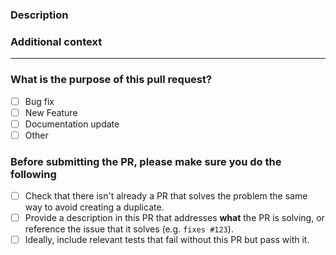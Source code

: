 ### Description

<!-- Please insert your description here and provide especially info about the "what" this PR is solving -->

### Additional context

<!-- e.g. is there anything you'd like reviewers to focus on? -->

---

### What is the purpose of this pull request? <!-- (put an "X" next to an item) -->

- [ ] Bug fix
- [ ] New Feature
- [ ] Documentation update
- [ ] Other

### Before submitting the PR, please make sure you do the following

<!-- -   [ ] Read the [Contributing Guidelines](https://github.com/vitejs/vite/blob/main/CONTRIBUTING.md).
-   [ ] Read the [Pull Request Guidelines](https://github.com/vitejs/vite/blob/main/CONTRIBUTING.md#pull-request-guidelines) and follow the [PR Title Convention](https://github.com/vitejs/vite/blob/main/.github/commit-convention.md). -->

- [ ] Check that there isn't already a PR that solves the problem the same way to avoid creating a duplicate.
- [ ] Provide a description in this PR that addresses **what** the PR is solving, or reference the issue that it solves (e.g. `fixes #123`).
- [ ] Ideally, include relevant tests that fail without this PR but pass with it.
